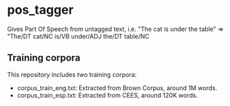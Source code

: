# pos_tagger
Gives Part Of Speech from untagged text, i.e. "The cat is under the table" => "The/DT cat/NC is/VB under/ADJ the/DT table/NC

## Training corpora

This repository includes two training corpora:
  * corpus_train_eng.txt: Extracted from Brown Corpus, around 1M words.
  * corpus_train_esp.txt: Extracted from CEES, around 120K words.
